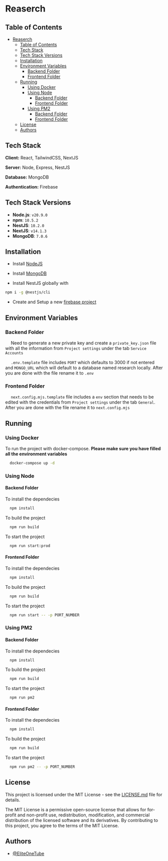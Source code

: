 
# Reaserch

## Table of Contents
- [Reaserch](#reaserch)
  - [Table of Contents](#table-of-contents)
  - [Tech Stack](#tech-stack)
  - [Tech Stack Versions](#tech-stack-versions)
  - [Installation](#installation)
  - [Environment Variables](#environment-variables)
    - [Backend Folder](#backend-folder)
    - [Frontend Folder](#frontend-folder)
  - [Running](#running)
    - [Using Docker](#using-docker)
    - [Using Node](#using-node)
      - [Backend Folder](#backend-folder-1)
      - [Frontend Folder](#frontend-folder-1)
    - [Using PM2](#using-pm2)
      - [Backend Folder](#backend-folder-2)
      - [Frontend Folder](#frontend-folder-2)
  - [License](#license)
  - [Authors](#authors)


## Tech Stack

**Client:** React, TailwindCSS, NextJS

**Server:** Node, Express, NestJS

**Database:** MongoDB

**Authentication:** Firebase


## Tech Stack Versions
- **Node.js**: `v20.9.0`
- **npm**: `10.5.2`
- **NestJS**: `10.2.0`
- **NextJS**: `v14.1.3`
- **MongoDB**: `7.0.6`
## Installation

- Install [NodeJS](https://nodejs.org/en/download/package-manager#installing-nodejs-via-package-manager)

- Install [MongoDB](https://www.mongodb.com/docs/manual/administration/install-community/)
    
- Install NestJS globally with 
```bash
npm i -g @nestjs/cli
```

- Create and Setup a new [firebase project](https://console.firebase.google.com/u/4/)
## Environment Variables

### Backend Folder

&emsp; Need to generate a new private key and create a  `private_key.json` file with all the information from `Project settings` under the tab `Service Accounts`

&emsp; `.env.template` file includes `PORT` which defaults to 3000 if not entered and `MONGO_URL` which will default to a database named research locally. After you are done with the file rename it to `.env`

### Frontend Folder

&emsp; `next.config.mjs.template` file includes a `env` section that needs to be edited with the credentials from `Project settings` under the tab `General`. After you are done with the file rename it to `next.config.mjs`
## Running

### Using Docker

To run the project with docker-compose. **Please make sure you have filled all the environment variables**
```bash
  docker-compose up -d
```

### Using Node

#### Backend Folder

To install the dependecies
```bash
  npm install
```

To build the project
```bash
  npm run build
```

To start the project
```bash
  npm run start:prod
```

#### Frontend Folder

To install the dependecies
```bash
  npm install
```

To build the project
```bash
  npm run build
```

To start the project
```bash
  npm run start -- -p PORT_NUMBER
```

### Using PM2

#### Backend Folder

To install the dependecies
```bash
  npm install
```

To build the project
```bash
  npm run build
```

To start the project
```bash
  npm run pm2
```

#### Frontend Folder

To install the dependecies
```bash
  npm install
```

To build the project
```bash
  npm run build
```

To start the project
```bash
  npm run pm2 -- -p PORT_NUMBER
```

## License

This project is licensed under the MIT License - see the [LICENSE.md](LICENSE.md) file for details.

The MIT License is a permissive open-source license that allows for for-profit and non-profit use, redistribution, modification, and commercial distribution of the licensed software and its derivatives. By contributing to this project, you agree to the terms of the MIT License.

## Authors

- [@EliteOneTube](https://github.com/EliteOneTube)

